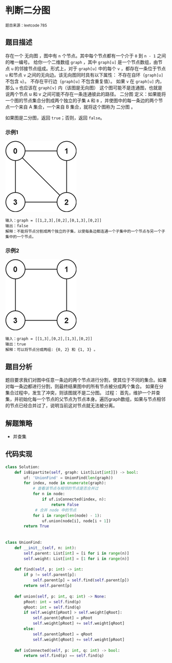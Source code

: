 # 判断二分图
<small>题目来源：leetcode 785</small>
## 题目描述
存在一个 无向图 ，图中有 `n` 个节点。其中每个节点都有一个介于 `0` 到 `n - 1` 之间的唯一编号。
给你一个二维数组 `graph` ，其中 `graph[u]` 是一个节点数组，由节点 `u` 的邻接节点组成。形式上，对于 `graph[u]` 中的每个 `v` ，都存在一条位于节点 `u` 和节点 `v` 之间的无向边。该无向图同时具有以下属性：
不存在自环（`graph[u]` 不包含 `u`）。
不存在平行边（`graph[u]` 不包含重复值）。
如果 `v` 在 `graph[u]` 内，那么 `u` 也应该在 `graph[v]` 内（该图是无向图）
这个图可能不是连通图，也就是说两个节点 u 和 v 之间可能不存在一条连通彼此的路径。
二分图 定义：如果能将一个图的节点集合分割成两个独立的子集 `A` 和 `B` ，并使图中的每一条边的两个节点一个来自 A 集合，一个来自 B 集合，就将这个图称为 二分图 。

如果图是二分图，返回 `true`；否则，返回 `false`。

### 示例1
![bi1.png](../../_media/bi2.jpg)
```
输入：graph = [[1,2,3],[0,2],[0,1,3],[0,2]]
输出：false
解释：不能将节点分割成两个独立的子集，以使每条边都连通一个子集中的一个节点与另一个子集中的一个节点。
```
### 示例2
![bi1.png](../../_media/bi1.jpg)
```
输入：graph = [[1,3],[0,2],[1,3],[0,2]]
输出：true
解释：可以将节点分成两组: {0, 2} 和 {1, 3} 。
```
## 题目分析
题目要求我们对图中任意一条边的两个节点进行分割，使其位于不同的集合。如果对每一条边都进行分割，则最终结果图中的所有节点被分成两个集合。
如果在分集合过程中，发生了冲突，则该图就不是二分图。
过程：
首先，维护一个并查集，并初始化每一个节点的父节点为节点本身。遍历graph数组，如果与节点相邻的节点已经合并过了，说明当前这对节点就无法被分离。

## 解题策略
- 并查集

## 代码实现
```python
class Solution:
    def isBipartite(self, graph: List[List[int]]) -> bool:
        uf: 'UnionFind' = UnionFind(len(graph))
        for index, node in enumerate(graph):
            # 查看该节点与相邻的节点是否合并过
			for n in node:
                if uf.isConnected(index, n):
                    return False
             # 合并 node 中的节点
            for i in range(len(node) - 1):
                uf.union(node[i], node[i + 1])
        return True


class UnionFind:
    def __init__(self, n: int):
        self.parent: List[int] = [i for i in range(n)]
        self.weight: List[int] = [1 for i in range(n)]

    def find(self, p: int) -> int:
        if p != self.parent[p]:
            self.parent[p] = self.find(self.parent[p])
        return self.parent[p]

    def union(self, p: int, q: int) -> None:
        pRoot: int = self.find(p)
        qRoot: int = self.find(q)
        if self.weight[pRoot] > self.weight[qRoot]:
            self.parent[qRoot] = pRoot
            self.weight[pRoot] += self.weight[qRoot]
        else:
            self.parent[pRoot] = qRoot
            self.weight[qRoot] += self.weight[pRoot]

    def isConnected(self, p: int, q: int) -> bool:
        return self.find(p) == self.find(q)
```
